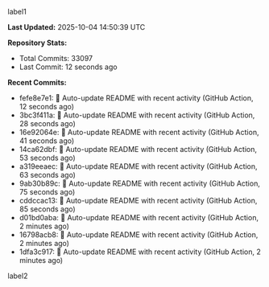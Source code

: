 
label1 
<!-- ACTIVITY_START -->
**Last Updated:** 2025-10-04 14:50:39 UTC

**Repository Stats:**
- Total Commits: 33097
- Last Commit: 12 seconds ago

**Recent Commits:**
- fefe8e7e1: 🤖 Auto-update README with recent activity (GitHub Action, 12 seconds ago)
- 3bc3f411a: 🤖 Auto-update README with recent activity (GitHub Action, 28 seconds ago)
- 16e92064e: 🤖 Auto-update README with recent activity (GitHub Action, 41 seconds ago)
- 14ca62dbf: 🤖 Auto-update README with recent activity (GitHub Action, 53 seconds ago)
- a319eeaec: 🤖 Auto-update README with recent activity (GitHub Action, 63 seconds ago)
- 9ab30b89c: 🤖 Auto-update README with recent activity (GitHub Action, 75 seconds ago)
- cddccac13: 🤖 Auto-update README with recent activity (GitHub Action, 85 seconds ago)
- d01bd0aba: 🤖 Auto-update README with recent activity (GitHub Action, 2 minutes ago)
- 16798acb8: 🤖 Auto-update README with recent activity (GitHub Action, 2 minutes ago)
- 1dfa3c917: 🤖 Auto-update README with recent activity (GitHub Action, 2 minutes ago)
<!-- ACTIVITY_END -->

label2
